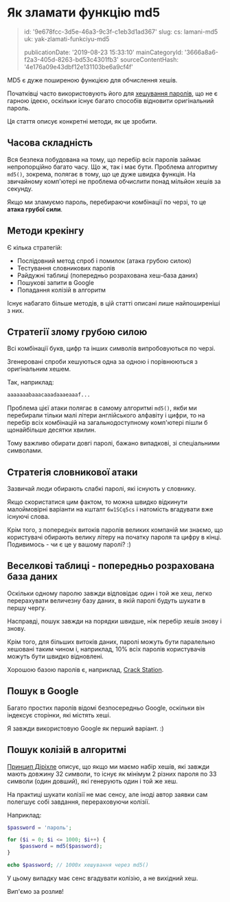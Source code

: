 Як зламати функцію md5
======================

> id: '9e678fcc-3d5e-46a3-9c3f-c1eb3d1ad367'
> slug:
> 	cs: lamani-md5
> 	uk: yak-zlamati-funkciyu-md5
> 
> publicationDate: '2019-08-23 15:33:10'
> mainCategoryId: '3666a8a6-f2a3-405d-8263-bd53c4301fb3'
> sourceContentHash: '4e176a09e43dbf12e131103be6a9cf4f'

MD5 є дуже поширеною функцією для обчислення хешів.

Початківці часто використовують його для <a href="/hashovani">хешування паролів</a>, що не є гарною ідеєю, оскільки існує багато способів відновити оригінальний пароль.

Ця стаття описує конкретні методи, як це зробити.

Часова складність
----------------

Вся безпека побудована на тому, що перебір всіх паролів займає непропорційно багато часу. Що ж, так і має бути. Проблема алгоритму `md5()`, зокрема, полягає в тому, що це дуже швидка функція. На звичайному комп'ютері не проблема обчислити понад мільйон хешів за секунду.

Якщо ми зламуємо пароль, перебираючи комбінації по черзі, то це **атака грубої сили**.

Методи крекінгу
----------------

Є кілька стратегій:

- Послідовний метод спроб і помилок (атака грубою силою)
- Тестування словникових паролів
- Райдужні таблиці (попередньо розрахована хеш-база даних)
- Пошукові запити в Google
- Попадання колізій в алгоритм

Існує набагато більше методів, в цій статті описані лише найпоширеніші з них.

Стратегії злому грубою силою
-----------------------------

Всі комбінації букв, цифр та інших символів випробовуються по черзі.

Згенеровані спроби хешуються одна за одною і порівнюються з оригінальним хешем.

Так, наприклад:

```php
aaaaaaabaaacaaadaaaeaaaf...
```

Проблема цієї атаки полягає в самому алгоритмі `md5()`, якби ми перебирали тільки малі літери англійського алфавіту і цифри, то на перебір всіх комбінацій на загальнодоступному комп'ютері пішли б щонайбільше десятки хвилин.

Тому важливо обирати довгі паролі, бажано випадкові, зі спеціальними символами.

Стратегія словникової атаки
----------------------------

Зазвичай люди обирають слабкі паролі, які існують у словнику.

Якщо скористатися цим фактом, то можна швидко відкинути малоймовірні варіанти на кшталт `6w1SCq5cs` і натомість вгадувати вже існуючі слова.

Крім того, з попередніх витоків паролів великих компаній ми знаємо, що користувачі обирають велику літеру на початку пароля та цифру в кінці. Подивимось - чи є це у вашому паролі? :)

Веселкові таблиці - попередньо розрахована база даних
--------------------------------------

Оскільки одному паролю завжди відповідає один і той же хеш, легко перерахувати величезну базу даних, в якій паролі будуть шукати в першу чергу.

Насправді, пошук завжди на порядки швидше, ніж перебір хешів знову і знову.

Крім того, для більших витоків даних, паролі можуть бути паралельно хешовані таким чином і, наприклад, 10% всіх паролів користувачів можуть бути швидко відновлені.

Хорошою базою паролів є, наприклад, <a href="https://crackstation.net/">Crack Station</a>.

Пошук в Google
-------------------

Багато простих паролів відомі безпосередньо Google, оскільки він індексує сторінки, які містять хеші.

Я завжди використовую Google як перший варіант. :)

Пошук колізій в алгоритмі
--------------------------

<a href="https://cs.wikipedia.org/wiki/Dirichlet%C5%AFv_princip">Принцип Діріхле</a> описує, що якщо ми маємо набір хешів, які завжди мають довжину 32 символи, то існує як мінімум 2 різних пароля по 33 символи (один довший), які генерують один і той же хеш.

На практиці шукати колізії не має сенсу, але іноді автор заявки сам полегшує собі завдання, перераховуючи колізії.

Наприклад:

```php
$password = 'пароль';

for ($i = 0; $i <= 1000; $i++) {
    $password = md5($password);
}

echo $password; // 1000x хешування через md5()
```

У цьому випадку має сенс вгадувати колізію, а не вихідний хеш.

Вип'ємо за розлив!
